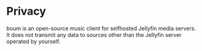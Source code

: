 # Privacy

boum is an open-source music client for selfhosted Jellyfin media servers. It does not transmit any data to sources other than the Jellyfin server operated by yourself.
